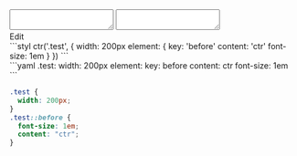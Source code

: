 <div data-size="190" class="code-cont" data-example="basic">
    <div class="code">
        <div class="code-wrap">
            <textarea id="stylus"></textarea>
            <textarea id="css"></textarea>
            <div class="edit-code">
                <span>Edit</span>
            </div>
        </div>
    </div>
</div>


<div data-size="190" data-examples="stylus"></div>
```styl
ctr('.test', {
  width: 200px
  element: {
    key: 'before'
    content: 'ctr'
    font-size: 1em
  }
})
```

<div data-size="190" data-examples="yaml"></div>
```yaml
.test:
  width: 200px
  element:
    key: before
    content: ctr
    font-size: 1em
```

```css
.test {
  width: 200px;
}
.test::before {
  font-size: 1em;
  content: "ctr";
}
```
<div class="cf"></div>
